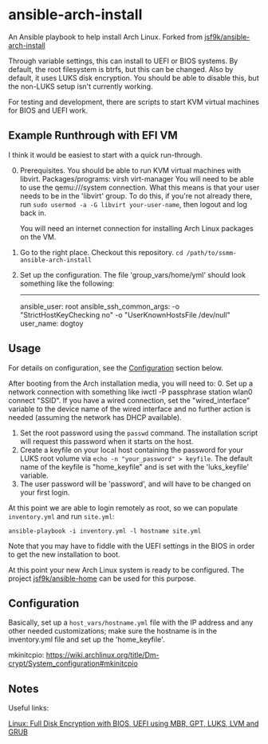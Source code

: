 # ansible-arch-install #

An Ansible playbook to help install Arch Linux. Forked from
[jsf9k/ansible-arch-install](https://github.com/jsf9k/ansible-arch-install)

Through variable settings, this can install to UEFI or BIOS systems.
By default, the root filesystem is btrfs, but this can be changed.
Also by default, it uses LUKS disk encryption. You should be able to
disable this, but the non-LUKS setup isn't currently working.

For testing and development, there are scripts to start KVM virtual
machines for BIOS and UEFI work.

## Example Runthrough with EFI VM ##

I think it would be easiest to start with a quick run-through.

0. Prerequisites.
   You should be able to run KVM virtual machines with libvirt.
   Packages/programs:
       virsh
       virt-manager
   You will need to be able to use the qemu:///system connection. What
   this means is that your user needs to be in the 'libvirt' group. To
   do this, if you're not already there, run
   `sudo usermod -a -G libvirt your-user-name`, then logout and log
   back in.
   
   You will need an internet connection for installing Arch Linux
   packages on the VM.
   
1. Go to the right place.
   Checkout this repository.
   `cd /path/to/ssmm-ansible-arch-install`

2. Set up the configuration.
   The file 'group_vars/home/yml' should look something like the following:
   
   ---
   ansible_user: root
   ansible_ssh_common_args: -o "StrictHostKeyChecking no" -o "UserKnownHostsFile /dev/null"
   user_name: dogtoy



## Usage ##

For details on configuration, see the [Configuration](#configuration) section below.

After booting from the Arch installation media, you will need to:
0. Set up a network connection with something like
   iwctl -P passphrase station wlan0 connect "SSID". If you have a
   wired connection, set the "wired_interface" variable to the device
   name of the wired interface and no further action is needed
   (assuming the network has DHCP available).
1. Set the root password using the `passwd` command. The installation
   script will request this password when it starts on the host.
2. Create a keyfile on your local host containing the password for
   your LUKS root volume via `echo -n "your_password" > keyfile`. The
   default name of the keyfile is "home_keyfile" and is set with the
   'luks_keyfile' variable.
3. The user password will be 'password', and will have to be changed
   on your first login.

At this point we are able to login remotely as root, so we can
populate `inventory.yml` and run `site.yml`:

```console
ansible-playbook -i inventory.yml -l hostname site.yml
```

Note that you may have to fiddle with the UEFI settings in the BIOS in
order to get the new installation to boot.

At this point your new Arch Linux system is ready to be configured.
The project
[jsf9k/ansible-home](https://github.com/jsf9k/ansible-home) can be
used for this purpose.

## Configuration ##

Basically, set up a `host_vars/hostname.yml` file with the IP address
and any other needed customizations; make sure the hostname is in the
inventory.yml file and set up the 'home_keyfile'.

mkinitcpio:
https://wiki.archlinux.org/title/Dm-crypt/System_configuration#mkinitcpio

## Notes ##

Useful links:

[Linux: Full Disk Encryption with BIOS, UEFI using MBR, GPT, LUKS, LVM and GRUB](https://www.rohlix.eu/post/linux-disk-encryption-with-bios-uefi-using-mbr-gpt-luks-lvm-and-grub/)

